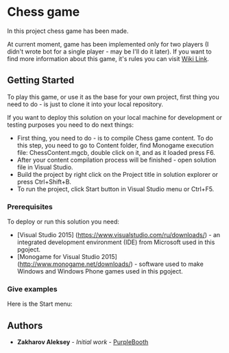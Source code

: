 # Chess game

In this project chess game has been made. 

At current moment, game has been implemented only for two players (I didn't wrote bot for a single player - may be I'll do it later).
If you want to find more information about this game, it's rules you can visit [Wiki Link](https://en.wikipedia.org/wiki/Chess).



## Getting Started

To play this game, or use it as the base for your own project, first thing you need to do - is just to clone it into your local repository.

If you want to deploy this solution on your local machine for development or testing purposes you need to do next things:
*  First thing, you need to do - is to compile Chess game content. 
To do this step, you need to go to Content folder, find Monogame execution file: ChessContent.mgcb, double click on it, and as it loaded press F6. 
* After your content compilation process will be finished - open solution file in Visual Studio.
* Build the project by right click on the Project title in solution explorer or press Ctrl+Shift+B.
* To run the project, click Start button in Visual Studio menu or Ctrl+F5.


### Prerequisites

To deploy or run this solution you need:
* [Visual Studio 2015] (https://www.visualstudio.com/ru/downloads/) - an integrated development environment (IDE) from Microsoft used in this pgoject.
* [Monogame for Visual Studio 2015] (http://www.monogame.net/downloads/) - software used to make Windows and Windows Phone games used in this pgoject.


### Give examples
Here is the Start menu:



## Authors

* **Zakharov Aleksey** - *Initial work* - [PurpleBooth](https://github.com/ZakharovAleksey)
